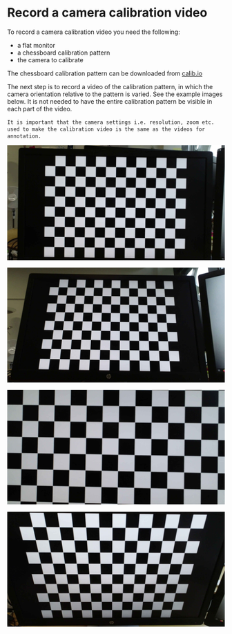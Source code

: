 # Record a camera calibration video

To record a camera calibration video you need the following:

- a flat monitor
- a chessboard calibration pattern
- the camera to calibrate

The chessboard calibration pattern can be downloaded from
[calib.io](https://calib.io/pages/camera-calibration-pattern-generator)

The next step is to record a video of the calibration pattern, in which the camera orientation relative to the pattern is varied. See the example images below. It is not needed to have the entire calibration pattern be visible in each part of the video.

```{Note}
It is important that the camera settings i.e. resolution, zoom etc. used to make the calibration video is the same as the videos for annotation.
```

![Image](../_static/calibration_images/calibration_1.jpg)

![Image](../_static/calibration_images/calibration_2.jpg)

![Image](../_static/calibration_images/calibration_3.jpg)

![Image](../_static/calibration_images/calibration_4.jpg)
